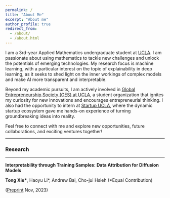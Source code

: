 ```yaml
---
permalink: /
title: "About Me"
excerpt: "About me"
author_profile: true
redirect_from: 
  - /about/
  - /about.html
---
```


I am a 3rd-year Applied Mathematics undergraduate student at [UCLA](https://www.ucla.edu/). I am passionate about using mathematics to tackle new challenges and unlock the potentials of emerging technologies. My research focus is machine learning, with a particular interest on the topic of explainability in deep learning, as it seeks to shed light on the inner workings of complex models and make AI more transparent and interpretable. 

Beyond my academic pursuits, I am actively involved in [Global Entrepreneurship Society (GES) at UCLA](https://gesatucla.org/), a student organization that ignites my curiosity for new innovations and encourages entrepreneurial thinking. I also had the opportunity to intern at [Startup UCLA](https://startupucla.com/), where the dynamic startup ecosystem gave me hands-on experience of turning groundbreaking ideas into reality.

Feel free to connect with me and explore new opportunities, future collaborations, and exciting ventures together!

---

### Research
---

**Interpretability through Training Samples: Data Attribution for Diffusion Models**

**Tong Xie\***, Haoyu Li\*, Andrew Bai, Cho-jui Hsieh (\*Equal Contribution)

([Preprint](https://txie1.github.io/files/diffusion_arxiv.pdf) Nov, 2023)

